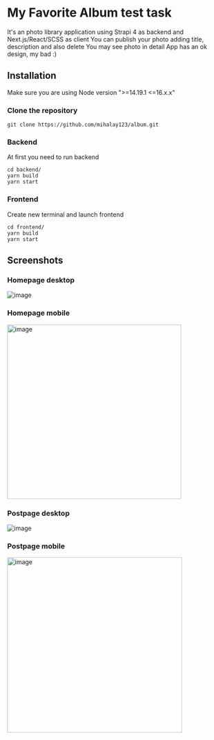 # My Favorite Album test task
It's an photo library application using Strapi 4 as backend and Next.js/React/SCSS as client
You can publish your photo adding title, description and also delete
You may see photo in detail
App has an ok design, my bad :)

## Installation
Make sure you are using Node version ">=14.19.1 <=16.x.x"
### Clone the repository
```
git clone https://github.com/mihalay123/album.git
```
### Backend
At first you need to run backend 
```
cd backend/
yarn build 
yarn start
```
### Frontend
Create new terminal and launch frontend
```
cd frontend/
yarn build
yarn start
```

## Screenshots
### Homepage desktop
![image](https://user-images.githubusercontent.com/45885777/185654783-c0f06477-3d9e-4cf9-bef6-79c3b72ffdc4.png)

### Homepage mobile
<img width="403" alt="image" src="https://user-images.githubusercontent.com/45885777/185654853-6c98b4fa-17f5-44de-8b50-38dad83f2248.png">

### Postpage desktop
![image](https://user-images.githubusercontent.com/45885777/185660536-f4f96455-2d47-4779-bb9a-a9ee1cc3abcd.png)

### Postpage mobile
<img width="405" alt="image" src="https://user-images.githubusercontent.com/45885777/185660222-a5e61663-0ad5-42ac-ba60-6268b7931d08.png">
